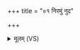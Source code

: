 +++
title = "०१ निरमुं नुद"

+++
<details><summary>मूलम् (VS)</summary>

निर॒मुं नु॑द॒ ओक॑सः स॒पत्नो॒ यः पृ॑त॒न्यति॑। नै॑र्बा॒ध्ये᳡न ह॒विषेन्द्र॑ एनं॒ परा॑शरीत् ॥
</details>